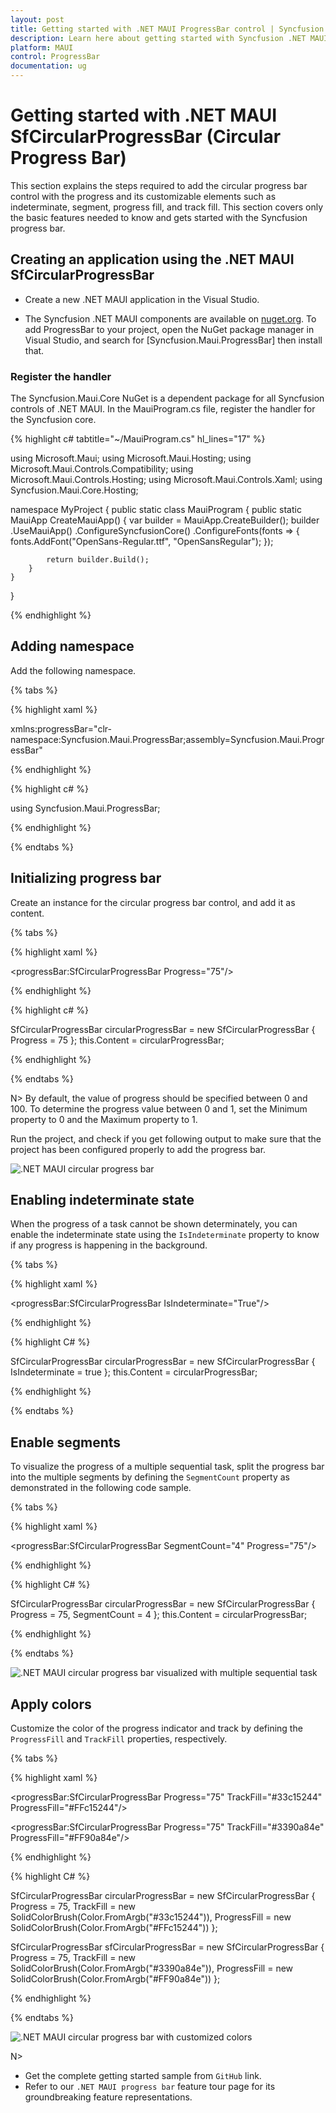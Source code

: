 ```yaml
---
layout: post
title: Getting started with .NET MAUI ProgressBar control | Syncfusion
description: Learn here about getting started with Syncfusion .NET MAUI ProgressBar (Progress Bar) control, its elements and more.
platform: MAUI
control: ProgressBar
documentation: ug
---
```


# Getting started with .NET MAUI SfCircularProgressBar (Circular Progress Bar)

This section explains the steps required to add the circular progress bar control with the progress and its customizable elements such as indeterminate, segment, progress fill, and track fill. This section covers only the basic features needed to know and gets started with the Syncfusion progress bar.

## Creating an application using the .NET MAUI SfCircularProgressBar

* Create a new .NET MAUI application in the Visual Studio.

* The Syncfusion .NET MAUI components are available on [nuget.org](https://www.nuget.org/). To add ProgressBar to your project, open the NuGet package manager in Visual Studio, and search for [Syncfusion.Maui.ProgressBar] then install that.

### Register the handler

The Syncfusion.Maui.Core NuGet is a dependent package for all Syncfusion controls of .NET MAUI. In the MauiProgram.cs file, register the handler for the Syncfusion core.

{% highlight c# tabtitle="~/MauiProgram.cs" hl_lines="17" %}

using Microsoft.Maui;
using Microsoft.Maui.Hosting;
using Microsoft.Maui.Controls.Compatibility;
using Microsoft.Maui.Controls.Hosting;
using Microsoft.Maui.Controls.Xaml;
using Syncfusion.Maui.Core.Hosting;

namespace MyProject
{
    public static class MauiProgram
    {
        public static MauiApp CreateMauiApp()
        {
            var builder = MauiApp.CreateBuilder();
            builder
            .UseMauiApp<App>()
            .ConfigureSyncfusionCore()
            .ConfigureFonts(fonts =>
            {
                fonts.AddFont("OpenSans-Regular.ttf", "OpenSansRegular");
            });

            return builder.Build();
        }
    }
}

{% endhighlight %}

## Adding namespace

Add the following namespace.

{% tabs %}

{% highlight xaml %}

xmlns:progressBar="clr-namespace:Syncfusion.Maui.ProgressBar;assembly=Syncfusion.Maui.ProgressBar"

{% endhighlight %}

{% highlight c# %}

using Syncfusion.Maui.ProgressBar;

{% endhighlight %}

{% endtabs %}

## Initializing progress bar

Create an instance for the circular progress bar control, and add it as content.

{% tabs %}

{% highlight xaml %}

<progressBar:SfCircularProgressBar Progress="75"/>

{% endhighlight %}

{% highlight c# %}

SfCircularProgressBar circularProgressBar = new SfCircularProgressBar { Progress = 75 };
this.Content = circularProgressBar;

{% endhighlight %}

{% endtabs %}

N> By default, the value of progress should be specified between 0 and 100. To determine the progress value between 0 and 1, set the Minimum property to 0 and the Maximum property to 1.

Run the project, and check if you get following output to make sure that the project has been configured properly to add the progress bar.

![.NET MAUI circular progress bar](images/getting-started/progress-bar.png)

## Enabling indeterminate state

When the progress of a task cannot be shown determinately, you can enable the indeterminate state using the `IsIndeterminate` property to know if any progress is happening in the background.

{% tabs %} 

{% highlight xaml %} 

<progressBar:SfCircularProgressBar IsIndeterminate="True"/>

{% endhighlight %}

{% highlight C# %} 

SfCircularProgressBar circularProgressBar = new SfCircularProgressBar { IsIndeterminate = true };
this.Content = circularProgressBar;

{% endhighlight %}

{% endtabs %} 

## Enable segments

To visualize the progress of a multiple sequential task, split the progress bar into the multiple segments by defining the `SegmentCount` property as demonstrated in the following code sample.

{% tabs %} 

{% highlight xaml %} 

<progressBar:SfCircularProgressBar SegmentCount="4" Progress="75"/>

{% endhighlight %}

{% highlight C# %} 

SfCircularProgressBar circularProgressBar = new SfCircularProgressBar { Progress = 75, SegmentCount = 4 };
this.Content = circularProgressBar;

{% endhighlight %}

{% endtabs %}

![.NET MAUI circular progress bar visualized with multiple sequential task](images/getting-started/segment.png)

## Apply colors

Customize the color of the progress indicator and track by defining the `ProgressFill` and `TrackFill` properties, respectively.

{% tabs %} 

{% highlight xaml %} 

<progressBar:SfCircularProgressBar Progress="75" 
                                   TrackFill="#33c15244" 
                                   ProgressFill="#FFc15244"/>

<progressBar:SfCircularProgressBar Progress="75" 
                                   TrackFill="#3390a84e" 
                                   ProgressFill="#FF90a84e"/>

{% endhighlight %}

{% highlight C# %} 

SfCircularProgressBar circularProgressBar = new SfCircularProgressBar
{
    Progress = 75, 
    TrackFill = new SolidColorBrush(Color.FromArgb("#33c15244")), 
    ProgressFill = new SolidColorBrush(Color.FromArgb("#FFc15244"))
};

SfCircularProgressBar sfCircularProgressBar = new SfCircularProgressBar
{
    Progress = 75, 
    TrackFill = new SolidColorBrush(Color.FromArgb("#3390a84e")), 
    ProgressFill = new SolidColorBrush(Color.FromArgb("#FF90a84e"))
};

{% endhighlight %}

{% endtabs %} 

![.NET MAUI circular progress bar with customized colors](images/getting-started/style.png)

N> 
* Get the complete getting started sample from `GitHub` link.
* Refer to our `.NET MAUI progress bar` feature tour page for its groundbreaking feature representations.